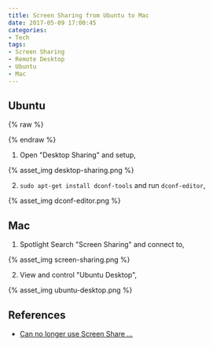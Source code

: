 ```yaml
---
title: Screen Sharing from Ubuntu to Mac
date: 2017-05-09 17:00:45
categories:
- Tech
tags:
- Screen Sharing
- Remote Desktop
- Ubuntu
- Mac
---
```


## Ubuntu

{% raw %}
<style type="text/css">
.post-body .fancybox img { margin: 0 auto 25px; }
</style>
{% endraw %}

1) Open "Desktop Sharing" and setup,

{% asset_img desktop-sharing.png %}

2) `sudo apt-get install dconf-tools` and run `dconf-editor`,

{% asset_img dconf-editor.png %}

## Mac

1) Spotlight Search "Screen Sharing" and connect to,

<!-- more -->

{% asset_img screen-sharing.png %}

2) View and control "Ubuntu Desktop",

{% asset_img ubuntu-desktop.png %}

## References

* [Can no longer use Screen Share ...](https://askubuntu.com/questions/463486/can-no-longer-use-screen-share-to-connect-mac-to-ubuntu-since-upgrading-to-14-04)

<!--

Alternatives (failed):

```
# 1) Ubuntu:

$ sudo vi /etc/ssh/sshd_config
X11Forwarding yes

$ sudo service ssh restart

# 2) Mac:

# XQuartz: https://www.xquartz.org/
$ brew install Caskroom/cask/xquartz

# 3) XQuartz:

# SSH denied
$ sudo vi /etc/ssh/ssh_config
Host *
    ForwardAgent yes
    ForwardX11 yes
$ ssh -X <user@host>

# Remote Desktop from Mac to Ubuntu
$ Xnest -geometry 1280x800 :1 & DISPLAY=:1 ssh -Y <user@host> gnome-session
```

But,

```
Warning: No xauth data; using fake authentication data for X11 forwarding.
Assertion failed: (key->initialized), function dixGetPrivateAddr, file ../include/privates.h, line 122.
connect /tmp/.X11-unix/X1: Connection refused
connect /tmp/.X11-unix/X1: Connection refused

** (gnome-session:4546): WARNING **: Could not open X display
connect /tmp/.X11-unix/X1: Connection refused
connect /tmp/.X11-unix/X1: Connection refused
connect /tmp/.X11-unix/X1: Connection refused
connect /tmp/.X11-unix/X1: Connection refused

** (gnome-session:4546): WARNING **: Cannot open display:
[1]+  Abort trap: 6           Xnest -geometry 1280x800 :1
```

-->
